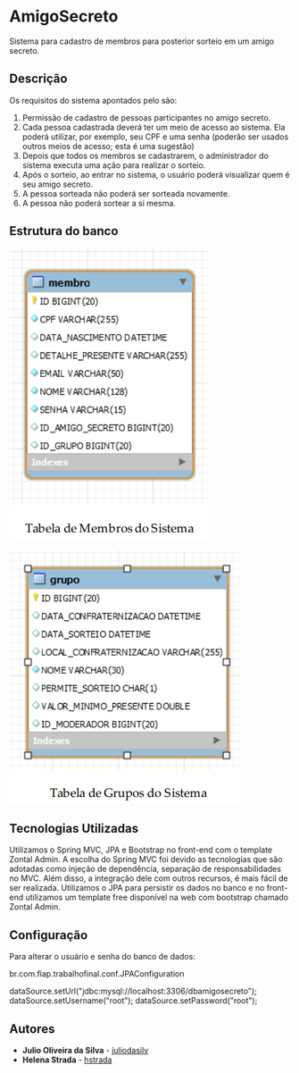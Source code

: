 ﻿# AmigoSecreto

Sistema para cadastro de membros para posterior sorteio em um amigo secreto.

## Descrição

Os requisitos do sistema apontados pelo são:
1. Permissão de cadastro de pessoas participantes no amigo secreto.
2. Cada pessoa cadastrada deverá ter um meio de acesso ao sistema. Ela poderá utilizar, por
exemplo, seu CPF e uma senha (poderão ser usados outros meios de acesso; esta é uma
sugestão)
3. Depois que todos os membros se cadastrarem, o administrador do sistema executa uma ação
para realizar o sorteio.
4. Após o sorteio, ao entrar no sistema, o usuário poderá visualizar quem é seu amigo secreto.
5. A pessoa sorteada não poderá ser sorteada novamente.
6. A pessoa não poderá sortear a si mesma. 

## Estrutura do banco

![alt tag](https://raw.githubusercontent.com/juliodasilv/AmigoSecreto/master/files/tabela_membro.PNG)
<br/>

![alt tag](https://raw.githubusercontent.com/juliodasilv/AmigoSecreto/master/files/tabela_grupo.PNG)

## Tecnologias Utilizadas

Utilizamos o Spring MVC, JPA e Bootstrap no front-end com o template Zontal Admin.
A escolha do Spring MVC foi devido as tecnologias que são adotadas como injeção de dependência, separação de responsabilidades no MVC.
Além disso, a integração dele com outros recursos, é mais fácil de ser realizada. 
Utilizamos o JPA para persistir os dados no banco e no front-end utilizamos um template free disponível na web com bootstrap chamado Zontal Admin.

## Configuração

Para alterar o usuário e senha do banco de dados:

br.com.fiap.trabalhofinal.conf.JPAConfiguration

dataSource.setUrl("jdbc:mysql://localhost:3306/dbamigosecreto");
dataSource.setUsername("root");
dataSource.setPassword("root");

## Autores

* **Julio Oliveira da Silva** - [juliodasilv](https://github.com/juliodasilv)
* **Helena Strada** - [hstrada](https://github.com/hstrada)
